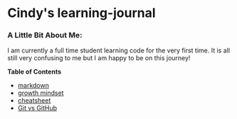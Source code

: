 # Cindy's learning-journal
### A Little Bit About Me:


I am currently a full time student learning code for the very first time. It is all still very confusing to me but I am happy to be on this journey! 






**Table of Contents**
- [markdown](markdown.md)
- [growth mindset](growth-mindset.md)
- [cheatsheet](cheatsheet.md)
- [Git vs GitHub](git-github.md)





